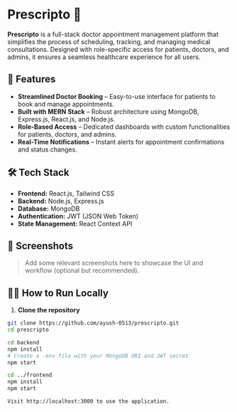 # Prescripto 🏥

**Prescripto** is a full-stack doctor appointment management platform that simplifies the process of scheduling, tracking, and managing medical consultations. Designed with role-specific access for patients, doctors, and admins, it ensures a seamless healthcare experience for all users.

## 🚀 Features

- **Streamlined Doctor Booking** – Easy-to-use interface for patients to book and manage appointments.
- **Built with MERN Stack** – Robust architecture using MongoDB, Express.js, React.js, and Node.js.
- **Role-Based Access** – Dedicated dashboards with custom functionalities for patients, doctors, and admins.
- **Real-Time Notifications** – Instant alerts for appointment confirmations and status changes.

## 🛠️ Tech Stack

- **Frontend:** React.js, Tailwind CSS
- **Backend:** Node.js, Express.js
- **Database:** MongoDB
- **Authentication:** JWT (JSON Web Token)
- **State Management:** React Context API

## 📸 Screenshots

> Add some relevant screenshots here to showcase the UI and workflow (optional but recommended).

## 🧑‍💻 How to Run Locally

1. **Clone the repository**

```bash
git clone https://github.com/ayush-0513/prescripto.git
cd prescripto

cd backend
npm install
# Create a .env file with your MongoDB URI and JWT secret
npm start

cd ../frontend
npm install
npm start

Visit http://localhost:3000 to use the application.



